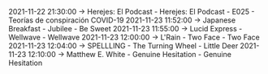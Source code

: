 2021-11-22 21:30:00 -> Herejes: El Podcast - Herejes: El Podcast - E025 - Teorías de conspiración COVID-19
2021-11-23 11:52:00 -> Japanese Breakfast - Jubilee - Be Sweet
2021-11-23 11:55:00 -> Lucid Express - Wellwave - Wellwave
2021-11-23 12:00:00 -> L'Rain - Two Face - Two Face
2021-11-23 12:04:00 -> SPELLLING - The Turning Wheel - Little Deer
2021-11-23 12:10:00 -> Matthew E. White - Genuine Hesitation - Genuine Hesitation
